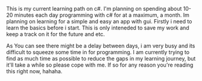 
This is my current learning path on c#. I'm planning on spending about 10-20 minutes each day programming with c# for at a maximum,
a month. Im planning on learning for a simple and easy an app with gui. Firstly i need to learn the basics before i start. This is only 
inteneded to save my work and keep a track on it for the future and etc.

As You can see there might be a delay between days, i am very busy and its difficult to squeeze some time in for programming. I am currently trying to find as much time as possible to reduce the gaps in my learning journey, but it'll take a while so please cope with me. If so for any reason you're reading this right now, hahaha.

